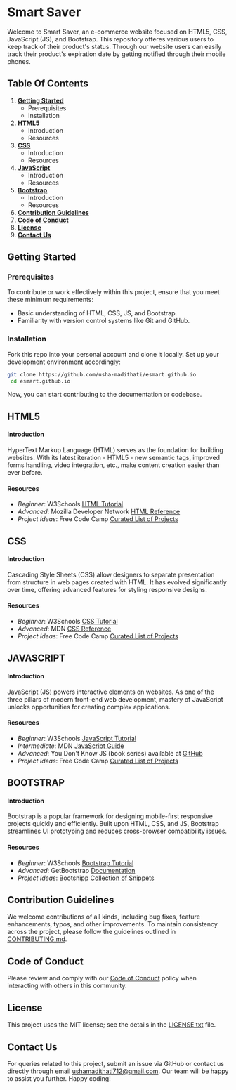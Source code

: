 # Smart Saver
Welcome to Smart Saver, an e-commerce website  focused on HTML5, CSS, JavaScript (JS), and Bootstrap. This repository offeres various users to keep track of their product's status. Through our website users can easily track their product's expiration date by getting notified through their mobile phones.
## Table Of Contents

1. **[Getting Started](#gettingstarted)**
	* Prerequisites
	* Installation
2. **[HTML5](#html5)**
	* Introduction
	* Resources
3. **[CSS](#css)**
	* Introduction
	* Resources
4. **[JavaScript](#javascript)**
	* Introduction
	* Resources
5. **[Bootstrap](#bootstrap)**
	* Introduction
	* Resources
6. **[Contribution Guidelines](#contributing)**
7. **[Code of Conduct](#codeofconduct)**
8. **[License](#license)**
9. **[Contact Us](#contactus)**

<a name="gettingstarted"></a>
## Getting Started

### Prerequisites

To contribute or work effectively within this project, ensure that you meet these minimum requirements:

- Basic understanding of HTML, CSS, JS, and Bootstrap.
- Familiarity with version control systems like Git and GitHub.

### Installation

Fork this repo into your personal account and clone it locally. Set up your development environment accordingly:

```bash
git clone https://github.com/usha-madithati/esmart.github.io
 cd esmart.github.io 
```

Now, you can start contributing to the documentation or codebase.

<a name="html5"></a>
## HTML5

#### Introduction

HyperText Markup Language (HTML) serves as the foundation for building websites. With its latest iteration - HTML5 - new semantic tags, improved forms handling, video integration, etc., make content creation easier than ever before.

#### Resources

- *Beginner*: W3Schools [HTML Tutorial](https://www.w3schools.com/html/)
- *Advanced*: Mozilla Developer Network [HTML Reference](https://developer.mozilla.org/en-US/docs/Web/HTML)
- *Project Ideas*: Free Code Camp [Curated List of Projects](https://medium.freecodecamp.org/the-only-10-web-projects-youll-ever-need-to-complete-to-become-a-front-end-dev-6eacdb51fbd4)

<a name="css"></a>
## CSS

#### Introduction

Cascading Style Sheets (CSS) allow designers to separate presentation from structure in web pages created with HTML. It has evolved significantly over time, offering advanced features for styling responsive designs.

#### Resources

- *Beginner*: W3Schools [CSS Tutorial](https://www.w3schools.com/css/)
- *Advanced*: MDN [CSS Reference](https://developer.mozilla.org/en-US/docs/Web/CSS)
- *Project Ideas*: Free Code Camp [Curated List of Projects](https://medium.freecodecamp.org/curious-about-css-heres-the-only-resource-you-will-ever-need-3dafd88c7cbc)

<a name="javascript"></a>
## JAVASCRIPT

#### Introduction

JavaScript (JS) powers interactive elements on websites. As one of the three pillars of modern front-end web development, mastery of JavaScript unlocks opportunities for creating complex applications.

#### Resources

- *Beginner*: W3Schools [JavaScript Tutorial](https://www.w3schools.com/js/)
- *Intermediate*: MDN [JavaScript Guide](https://developer.mozilla.org/en-US/docs/Web/JavaScript)
- *Advanced*: You Don't Know JS (book series) available at [GitHub](https://github.com/getify/You-Dont-Know-JS)
- *Project Ideas*: Free Code Camp [Curated List of Projects](https://medium.freecodecamp.org/here-is-an-unbelievably-large-list-of-build-and-learn-resources-for-javascript-students-eb1eab629ba2)

<a name="bootstrap"></a>
## BOOTSTRAP

#### Introduction

Bootstrap is a popular framework for designing mobile-first responsive projects quickly and efficiently. Built upon HTML, CSS, and JS, Bootstrap streamlines UI prototyping and reduces cross-browser compatibility issues.

#### Resources

- *Beginner*: W3Schools [Bootstrap Tutorial](https://www.w3schools.com/bootstrap/)
- *Advanced*: GetBootstrap [Documentation](https://getbootstrap.com/docs/5.0/getting-started/introduction/)
- *Project Ideas*: Bootsnipp [Collection of Snippets](http://bootsnipp.com/)

<a name="contributing"></a>
## Contribution Guidelines

We welcome contributions of all kinds, including bug fixes, feature enhancements, typos, and other improvements. To maintain consistency across the project, please follow the guidelines outlined in [CONTRIBUTING.md](./CONTRIBUTING.md).

<a name="codeofconduct"></a>
## Code of Conduct

Please review and comply with our [Code of Conduct](./CODE_OF_CONDUCT.md) policy when interacting with others in this community.

<a name="license"></a>
## License

This project uses the MIT license; see the details in the [LICENSE.txt](./LICENSE.txt) file.

<a name="contactus"></a>
## Contact Us

For queries related to this project, submit an issue via GitHub or contact us directly through email ushamadithati712@gmail.com. Our team will be happy to assist you further. Happy coding!

